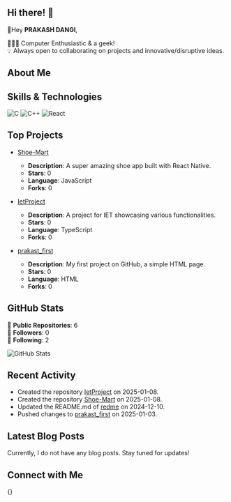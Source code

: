 ## Hi there! 👋

💫Hey **PRAKASH DANGI**, 

🧑🏻‍💻 Computer Enthusiastic & a geek!  
💡 Always open to collaborating on projects and innovative/disruptive ideas.


## About Me



## Skills & Technologies

![C](https://img.shields.io/badge/c-%2300599C.svg?style=for-the-badge&logo=c&logoColor=white) ![C++](https://img.shields.io/badge/c++-%2300599C.svg?style=for-the-badge&logo=c%2B%2B&logoColor=white)
![React](https://img.shields.io/badge/react-%2320232a.svg?style=for-the-badge&logo=react&logoColor=%2361DAFB) 
## Top Projects

- [Shoe-Mart](https://github.com/PRAKASH-DANGI0038/Shoe-Mart)
  - **Description**: A super amazing shoe app built with React Native.
  - **Stars**: 0
  - **Language**: JavaScript
  - **Forks**: 0
  
- [IetProject](https://github.com/PRAKASH-DANGI0038/IetProject)
  - **Description**: A project for IET showcasing various functionalities.
  - **Stars**: 0
  - **Language**: TypeScript
  - **Forks**: 0
  
- [prakast_first](https://github.com/PRAKASH-DANGI0038/prakast_first)
  - **Description**: My first project on GitHub, a simple HTML page.
  - **Stars**: 0
  - **Language**: HTML
  - **Forks**: 0

## GitHub Stats

🌟 **Public Repositories**: 6  
👥 **Followers**: 0  
🔄 **Following**: 2  

![GitHub Stats](https://github-readme-stats.vercel.app/api?username=PRAKASH-DANGI0038&show_icons=true&theme=radical)

## Recent Activity

- Created the repository [IetProject](https://github.com/PRAKASH-DANGI0038/IetProject) on 2025-01-08.
- Created the repository [Shoe-Mart](https://github.com/PRAKASH-DANGI0038/Shoe-Mart) on 2025-01-08.
- Updated the README.md of [redme](https://github.com/PRAKASH-DANGI0038/redme) on 2024-12-10.
- Pushed changes to [prakast_first](https://github.com/PRAKASH-DANGI0038/prakast_first) on 2025-01-03.

## Latest Blog Posts

Currently, I do not have any blog posts. Stay tuned for updates!

## Connect with Me

{}
